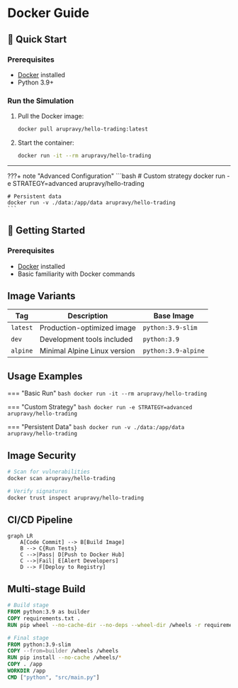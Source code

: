 # Docker Guide

## 🚀 Quick Start

### Prerequisites
- [Docker](https://www.docker.com/) installed
- Python 3.9+

### Run the Simulation
1. Pull the Docker image:
   ```bash
   docker pull arupravy/hello-trading:latest
   ```
2. Start the container:
   ```bash
   docker run -it --rm arupravy/hello-trading
   ```

---

???+ note "Advanced Configuration"
    ```bash
    # Custom strategy
    docker run -e STRATEGY=advanced arupravy/hello-trading

    # Persistent data
    docker run -v ./data:/app/data arupravy/hello-trading
    ```

## 🐳 Getting Started

### Prerequisites
- [Docker](https://docs.docker.com/get-docker/) installed
- Basic familiarity with Docker commands

## Image Variants

| Tag         | Description                     | Base Image       |
|-------------|---------------------------------|------------------|
| `latest`    | Production-optimized image      | `python:3.9-slim`|
| `dev`       | Development tools included      | `python:3.9`     |
| `alpine`    | Minimal Alpine Linux version    | `python:3.9-alpine` |

## Usage Examples

=== "Basic Run"
    ```bash
    docker run -it --rm arupravy/hello-trading
    ```

=== "Custom Strategy"
    ```bash
    docker run -e STRATEGY=advanced arupravy/hello-trading
    ```

=== "Persistent Data"
    ```bash
    docker run -v ./data:/app/data arupravy/hello-trading
    ```

## Image Security

```bash
# Scan for vulnerabilities
docker scan arupravy/hello-trading

# Verify signatures
docker trust inspect arupravy/hello-trading
```

## CI/CD Pipeline

```mermaid
graph LR
    A[Code Commit] --> B[Build Image]
    B --> C{Run Tests}
    C -->|Pass| D[Push to Docker Hub]
    C -->|Fail| E[Alert Developers]
    D --> F[Deploy to Registry]
```

## Multi-stage Build

```dockerfile
# Build stage
FROM python:3.9 as builder
COPY requirements.txt .
RUN pip wheel --no-cache-dir --no-deps --wheel-dir /wheels -r requirements.txt

# Final stage
FROM python:3.9-slim
COPY --from=builder /wheels /wheels
RUN pip install --no-cache /wheels/*
COPY . /app
WORKDIR /app
CMD ["python", "src/main.py"]
```